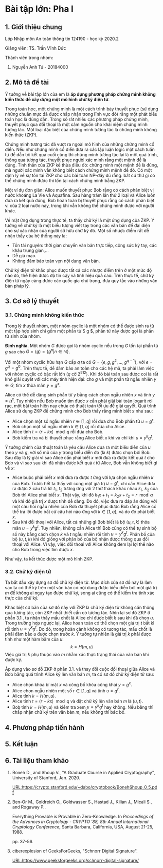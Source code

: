 # Bài tập lớn: Pha I

## 1. Giới thiệu chung

Lớp Nhập môn An toàn thông tin 124190 - học kỳ 2020.2

Giảng viên: TS. Trần Vĩnh Đức

Thành viên trong nhóm:

1. Nguyễn Anh Tú - 20184000

## 2. Mô tả đề tài

Ý tưởng về bài tập lớn của em là **áp dụng phương pháp chứng minh không kiến thức để xây dựng một mô hình chữ ký điện tử**.

Trong toán học, một chứng minh là một cách trình bày thuyết phục (sử dụng những chuẩn mực đã được chấp nhận trong lĩnh vực đó) rằng một phát biểu toán học là đúng đắn. Trong số rất nhiều các phương pháp chứng minh, thuyết phục qua đối thoại là một cảm nguồn cho khái niệm chứng minh tương tác. Một loại đặc biệt của chứng minh tương tác là chứng minh không kiến thức (ZKP).

Chứng minh tương tác đã vượt ra ngoài mô hình của những chứng minh cổ điển. Nếu như chứng minh cổ điển đưa ra các lập luận logic một cách tuần tự để dẫn tới kết quả cuối cùng thì chứng minh tương tác lại là một quá trình, thông qua tương tác, thuyết phục người xác minh rằng một mệnh đề là đúng. Tinh thần của ZKP kế thừa điều đó: chứng minh một mệnh đề là đúng, mà người xác minh vẫn không biết cách chứng minh mệnh đề đó. Có một định lý về sự tồn tại ZKP cho các bài toán NP-đầy đủ rằng: bất cứ thứ gì có thể chứng minh được thì tồn tại cách chứng minh bằng ZKP.

Một ví dụ đơn giản: Alice muốn thuyết phục Bob rằng có cách phân biệt vị nước khoáng La Vie và Aquafina. Sau hàng trăm lần thử 2 loại và Alice luôn đưa ra kết quả đúng, Bob hoàn toàn bị thuyết phục rằng có cách phân biệt vị của 2 loại nước này, trong khi vẫn không thể chứng minh được với người khác.

Về mặt ứng dụng trong thực tế, ta thấy chữ ký là một ứng dụng của ZKP. Ý tưởng về chữ ký là một biểu tượng viết tay trong các văn bản để đại diện cho sự xác nhận của người sở hữu chữ ký đó. Một số nhược điểm rất dễ nhận thấy của hệ thống này là:

-   Tốn tài nguyên: thời gian chuyển văn bản trực tiếp, công sức ký tay, các khâu trung gian,...
-   Dễ giả mạo.
-   Không đảm bảo toàn vẹn nội dung văn bản.

Chữ ký điện tử khắc phục được tất cả các nhược điểm trên ở một mức độ nào đó, thể hiện được độ tin cậy và tính hiệu quả cao. Trên thực tế, chữ ký điện tử ngày càng được các quốc gia chú trọng, đưa quy tắc vào những văn bản pháp lý.

## 3. Cơ sở lý thuyết

### 3.1. Chứng minh không kiến thức

Trong lý thuyết nhóm, một nhóm cyclic là một nhóm có thể được sinh ra từ một tập hợp sinh chỉ gồm một phần tử $ g $, phần tử này được gọi là phần tử sinh của nhóm.

**Định nghĩa**. Một nhóm $G$ được gọi là nhóm cyclic nếu trong $G$ tồn tại phần tử $g$ sao cho $G = \langle g \rangle = \{ g^n | n \in \mathbb{N} \}$.

Với một nhóm cyclic hữu hạn $G$ cấp $q$ ta có $G = \{ e, g, g^2, ..., g^{q - 1} \}$, với $e = g^q = g^0$. Trên thực tế, để đảm bảo an toàn cho các hệ mã, ta phải làm việc với nhóm cyclic có bậc rất lớn ($q$ cỡ $2^{512}$). Khi đó bài toán sau được coi là rất khó giải quyết với các máy tính hiện đại: cho $g$ và một phần tử ngẫu nhiên $y \in G$, tìm $x$ thỏa mãn $y = g^x$.

Alice có thể dễ dàng sinh phần tử $y$ bằng cách chọn ngẫu nhiên $x$ và tính $y = g^x$. Tuy nhiên nếu Bob muốn tìm được $x$ cần phải giải bài toán logarit rời rạc, một bài toán hiện nay chưa có thuật toán tối ưu để giải quyết. Quá trình Alice sử dụng ZKP để chứng minh cho Bob thấy rằng mình biết $x$ như sau:

-   Alice chọn một số ngẫu nhiên $r \in [1, q]$ rồi đưa cho Bob phần tử $u = g^r$.
-   Bob chọn một số ngẫu nhiên $k \in [1, q]$ rồi đưa cho Alice.
-   Alice tính $t = (r - kx) \mod q$ rồi đưa cho Bob.
-   Bob kiểm tra và bị thuyết phục rằng Alice biết $x$ khi và chỉ khi $u = y^k g^t$.

Ý tưởng chính của thuật toán là yêu cầu Alice đưa ra một biểu diễn của $u$ theo $y$ và $g$, với số mũ của $y$ trong biểu diễn đó (là $k$) được chọn bởi Bob. Sau đây là lý giải vì sao Alice cần phải biết $x$ mới đưa ra được kết quả $t$ cho Bob và vì sao sau khi đã nhận được kết quả $t$ từ Alice, Bob vẫn không biết gì về $x$:

- Alice buộc phải biết $x$ mới đưa ra được $t$ ứng với lựa chọn ngẫu nhiên $k$ của Bob. Trước hết ta thấy với cùng một giá trị $u = g^r$, chỉ cần Alice đưa ra được 2 câu trả lời $t_1$, $t_2$ tương ứng với 2 thử thách khác nhau $k_1$, $k_2$ của Bob thì Alice phải biết $x$. Thật vậy, khi đó $k_1x + t_1 = k_2x + t_2 = r \mod q$ và khi đó giá trị $x$ được tính dễ dàng. Do đó, việc đưa ra đáp án đúng với một câu hỏi ngẫu nhiên của Bob đã thuyết phục được Bob rằng Alice có thể trả lời được bất cứ câu hỏi nào ứng với $k \in [1, q]$, và do đó phải biết $x$.
- Sau khi đối thoại với Alice, tất cả những gì Bob biết là bộ $(u, t, k)$ thỏa mãn $u = y^k g^t$. Tuy nhiên, không cần Alice thì Bob cũng có thể tự sinh bộ số này bằng cách chọn $k$ và $t$ ngẫu nhiên rồi tính $u = y^k g^t$. Phân bố của bộ $(u, t, k)$ khi đó giống với phân bố của bộ nhận được thông qua đối thoại với Alice. Vì vậy, việc đối thoại với Alice không đem lại lợi thế nào cho Bob trong việc tìm được $x$.

Như vậy, ta kết thúc được một mô hình ZKP.

### 3.2. Chữ ký điện tử

Ta bắt đầu xây dựng sơ đồ chữ ký điện tử. Mục đích của sơ đồ này là làm sao ta có thể ký trên một văn bản có nội dung được biểu diễn bởi một giá trị $m$ để không ai ngụy tạo được chữ ký, song ai cũng có thể kiểm tra tính xác thực của chữ ký.

Khác biệt cơ bản của sơ đồ này với ZKP là chữ ký điện tử không cần thông qua tương tác, còn ZKP nhất thiết cần có tương tác. Nhìn lại sơ đồ ZKP ở phần 3.1., ta nhận thấy mấu chốt là Alice chỉ được biết $k$ sau khi đã chọn $u$. Trong trường hợp ngược lại, Alice hoàn toàn có thể chọn một giá trị $t$ bất kì rồi tính $u = y^k g^t$. Do đó, trong hoàn cảnh không có tương tác, mấu chốt là phải đảm bảo $u$ được chọn trước $k$. Ý tưởng tự nhiên là giá trị $k$ phải được tính như một hàm băm của $u$:
$$k = H(m, u)$$
Việc giá trị $k$ phụ thuộc vào $m$ nhằm xác thực trạng thái của văn bản khi được ký.

Áp dụng vào sơ đồ ZKP ở phần 3.1. và thay đổi cuộc đối thoại giữa Alice và Bob bằng quá trình Alice ký lên văn bản $m$, ta có sơ đồ chữ ký điện tử sau:

- Alice chọn khóa bí mật $x$ và công bố khóa công khai $y = g^x$.
- Alice chọn ngẫu nhiên một số $r \in [1, q]$ và tính $u = g^r$.
- Alice tính $k = H(m, u)$.
- Alice tính $t = (r - kx) \mod q$ và đặt chữ ký lên văn bản $m$ là $(u, t)$.
- Bob tính $k = H(m, u)$ và kiểm tra xem $u = y^k g^t$ hay không. Nếu bằng thì chấp nhận chữ ký trên văn bản $m$, nếu không thì bác bỏ.

## 4. Phương pháp tiến hành

## 5. Kết luận

## 6. Tài liệu tham khảo

1. Boneh D., and Shoup V., "A Graduate Course in Applied Cryptography", University of Stanford, Jan. 2020.

   <URL:https://crypto.stanford.edu/~dabo/cryptobook/BonehShoup_0_5.pdf>

2. Ben-Or M., Goldreich O., Goldwasser S., Hastad J., Kilian J., Micali S., and Rogaway P.. 

   Everything Provable is Provable in Zero-Knowledge. In *Proceedings of the Advances in Cryptology - CRYPTO '88, 8th Annual International Cryptology Conference*, Santa Barbara, California, USA, August 21-25, 1988.

   pp. 37-56.

3. ciberexplosion of GeeksForGeeks, "Schnorr Digital Signature".

   <URL:https://www.geeksforgeeks.org/schnorr-digital-signature/>
